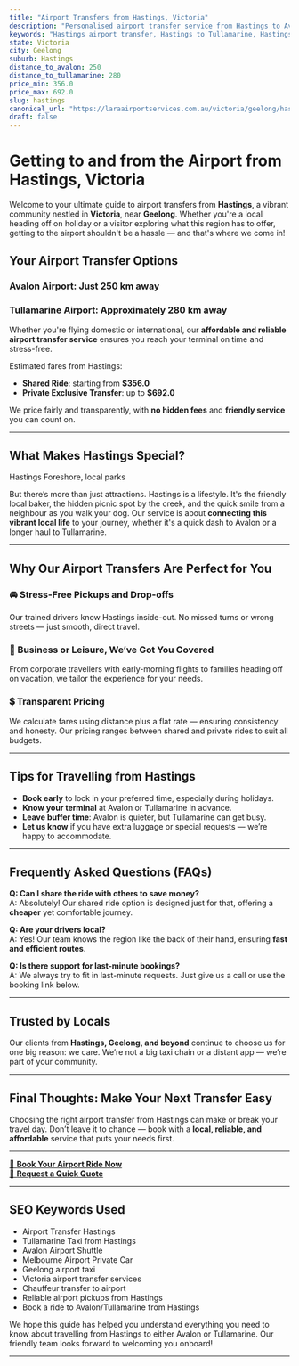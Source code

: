 ```yaml
---
title: "Airport Transfers from Hastings, Victoria"
description: "Personalised airport transfer service from Hastings to Avalon and Tullamarine airports. Enjoy a smooth, affordable ride with us!"
keywords: "Hastings airport transfer, Hastings to Tullamarine, Hastings to Avalon, airport taxi Hastings, private airport transfer Hastings, shared ride Hastings, Hastings transfers, airport shuttle Hastings, book Hastings airport taxi, affordable Hastings airport transfer, Hastings airport transfer service, airport transfer Geelong, airport transfer Melbourne, Melbourne airport taxi, airport transfers Victoria, Tullamarine airport shuttle, Avalon airport transfers, Melbourne private transfer, airport transport services Melbourne"
state: Victoria
city: Geelong
suburb: Hastings
distance_to_avalon: 250
distance_to_tullamarine: 280
price_min: 356.0
price_max: 692.0
slug: hastings
canonical_url: "https://laraairportservices.com.au/victoria/geelong/hastings/"
draft: false
---
```


# Getting to and from the Airport from Hastings, Victoria

Welcome to your ultimate guide to airport transfers from **Hastings**, a vibrant community nestled in **Victoria**, near **Geelong**. Whether you're a local heading off on holiday or a visitor exploring what this region has to offer, getting to the airport shouldn't be a hassle — and that's where we come in!

## Your Airport Transfer Options

### Avalon Airport: Just 250 km away  
### Tullamarine Airport: Approximately 280 km away

Whether you're flying domestic or international, our **affordable and reliable airport transfer service** ensures you reach your terminal on time and stress-free.

Estimated fares from Hastings:
- **Shared Ride**: starting from **$356.0**
- **Private Exclusive Transfer**: up to **$692.0**

We price fairly and transparently, with **no hidden fees** and **friendly service** you can count on.

---

## What Makes Hastings Special?

Hastings Foreshore, local parks

But there’s more than just attractions. Hastings is a lifestyle. It's the friendly local baker, the hidden picnic spot by the creek, and the quick smile from a neighbour as you walk your dog. Our service is about **connecting this vibrant local life** to your journey, whether it's a quick dash to Avalon or a longer haul to Tullamarine.

---

## Why Our Airport Transfers Are Perfect for You

### 🚘 Stress-Free Pickups and Drop-offs
Our trained drivers know Hastings inside-out. No missed turns or wrong streets — just smooth, direct travel.

### 💼 Business or Leisure, We’ve Got You Covered
From corporate travellers with early-morning flights to families heading off on vacation, we tailor the experience for your needs.

### 💲 Transparent Pricing
We calculate fares using distance plus a flat rate — ensuring consistency and honesty. Our pricing ranges between shared and private rides to suit all budgets.

---

## Tips for Travelling from Hastings

- **Book early** to lock in your preferred time, especially during holidays.
- **Know your terminal** at Avalon or Tullamarine in advance.
- **Leave buffer time**: Avalon is quieter, but Tullamarine can get busy.
- **Let us know** if you have extra luggage or special requests — we’re happy to accommodate.

---

## Frequently Asked Questions (FAQs)

**Q: Can I share the ride with others to save money?**  
A: Absolutely! Our shared ride option is designed just for that, offering a **cheaper** yet comfortable journey.

**Q: Are your drivers local?**  
A: Yes! Our team knows the region like the back of their hand, ensuring **fast and efficient routes**.

**Q: Is there support for last-minute bookings?**  
A: We always try to fit in last-minute requests. Just give us a call or use the booking link below.

---

## Trusted by Locals

Our clients from **Hastings, Geelong, and beyond** continue to choose us for one big reason: we care. We’re not a big taxi chain or a distant app — we’re part of your community.

---

## Final Thoughts: Make Your Next Transfer Easy

Choosing the right airport transfer from Hastings can make or break your travel day. Don’t leave it to chance — book with a **local, reliable, and affordable** service that puts your needs first.

---

[📅 **Book Your Airport Ride Now**](https://laraairportservices.square.site/s/appointments)  
[📧 **Request a Quick Quote**](https://laraairportservices.square.site/contact-us)

---

## SEO Keywords Used
- Airport Transfer Hastings
- Tullamarine Taxi from Hastings
- Avalon Airport Shuttle
- Melbourne Airport Private Car
- Geelong airport taxi
- Victoria airport transfer services
- Chauffeur transfer to airport
- Reliable airport pickups from Hastings
- Book a ride to Avalon/Tullamarine from Hastings

We hope this guide has helped you understand everything you need to know about travelling from Hastings to either Avalon or Tullamarine. Our friendly team looks forward to welcoming you onboard!

---
